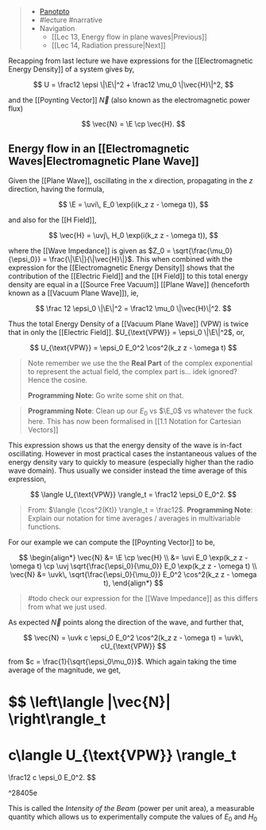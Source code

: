 > - [Panotpto](https://uniofbath.cloud.panopto.eu/Panopto/Pages/Viewer.aspx?id=5ce37f94-1c9f-496e-a1d8-acdd01445f65)
> - #lecture #narrative
> - Navigation
>   - [[Lec 13, Energy flow in plane waves|Previous]]
>   - [[Lec 14, Radiation pressure|Next]]

Recapping from last lecture we have expressions for the [[Electromagnetic Energy Density]] of a system gives by,

$$
U = \frac12 \epsi \|\E\|^2 + \frac12 \mu_0 \|\vec{H}\|^2,
$$

and the [[Poynting Vector]] $\vec{N}$ (also known as the electromagnetic power flux)

$$
\vec{N} = \E \cp \vec{H}.
$$

## Energy flow in an [[Electromagnetic Waves|Electromagnetic Plane Wave]]

Given the [[Plane Wave]], oscillating in the $x$ direction, propagating in the $z$ direction, having the formula,

$$
\E = \uvi\, E_0 \exp(i(k_z z - \omega t)),
$$

and also for the [[H Field]],

$$
\vec{H} = \uvj\, H_0 \exp(i(k_z z - \omega t)),
$$

where the [[Wave Impedance]] is given as $Z_0 = \sqrt{\frac{\mu_0}{\epsi_0}} = \frac{\|\E\|}{\|\vec{H}\|}$. This when combined with the expression for the [[Electromagnetic Energy Density]] shows that the contribution of the [[Electric Field]] and the [[H Field]] to this total energy density are equal in a [[Source Free Vacuum]] [[Plane Wave]] (henceforth known as a [[Vacuum Plane Wave]]), ie,

$$
\frac 12 \epsi_0 \|\E\|^2 = \frac12 \mu_0 \|\vec{H}\|^2.
$$

Thus the total Energy Density of a [[Vacuum Plane Wave]] (VPW) is twice that in only the [[Electric Field]]. $U_{\text{VPW}} = \epsi_0 \|\E\|^2$, or,

$$
U_{\text{VPW}} = \epsi_0 E_0^2 \cos^2(k_z z - \omega t)
$$

> Note remember we use the the **Real Part** of the complex exponential to represent the actual field, the complex part is... idek ignored? Hence the cosine.
>
> **Programming Note**: Go write some shit on that.

> **Programming Note**: Clean up our $E_0$ vs $\E_0$ vs whatever the fuck here. This has now been formalised in [[1.1 Notation for Cartesian Vectors]]

This expression shows us that the energy density of the wave is in-fact oscillating. However in most practical cases the instantaneous values of the energy density vary to quickly to measure (especially higher than the radio wave domain). Thus usually we consider instead the time average of this expression,

$$
\langle U_{\text{VPW}} \rangle_t = \frac12 \epsi_0 E_0^2.
$$

> From: $\langle {\cos^2(Kt)} \rangle_t = \frac12$.
> **Programming Note**: Explain our notation for time averages / averages in multivariable functions.

For our example we can compute the [[Poynting Vector]] to be,

$$
\begin{align*}
\vec{N}
&= \E \cp \vec{H} \\
&=
\uvi E_0 \exp(k_z z - \omega t)
\cp
\uvj \sqrt{\frac{\epsi_0}{\mu_0}} E_0 \exp(k_z z - \omega t) \\
\vec{N} &= \uvk\, \sqrt{\frac{\epsi_0}{\mu_0}} E_0^2 \cos^2(k_z z - \omega t),
\end{align*}
$$

> #todo check our expression for the [[Wave Impedance]] as this differs from what we just used.

As expected $\vec{N}$ points along the direction of the wave, and further that,

$$
\vec{N} = \uvk c \epsi_0 E_0^2 \cos^2(k_z z - \omega t) = \uvk\, cU_{\text{VPW}}
$$

from $c = \frac{1}{\sqrt{\epsi_0\mu_0}}$. Which again taking the time average of the magnitude, we get,

$$
\left\langle \|\vec{N}\| \right\rangle_t
=
c\langle U_{\text{VPW}} \rangle_t
=
\frac12 c \epsi_0 E_0^2.
$$

^28405e

This is called the _Intensity of the Beam_ (power per unit area), a measurable quantity which allows us to experimentally compute the values of $E_0$ and $H_0$
